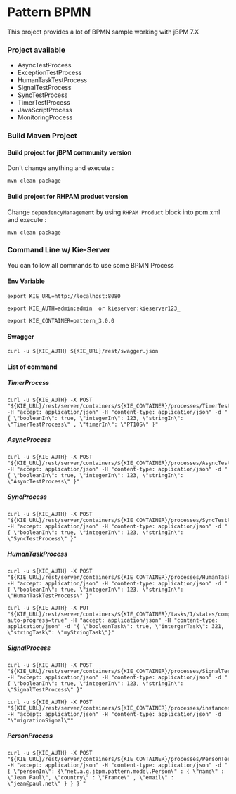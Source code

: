 
# Pattern BPMN

This project provides a lot of BPMN sample working with jBPM 7.X

### Project available

* AsyncTestProcess
* ExceptionTestProcess
* HumanTaskTestProcess
* SignalTestProcess
* SyncTestProcess
* TimerTestProcess
* JavaScriptProcess
* MonitoringProcess


### Build Maven Project



#### Build project for jBPM community version

Don't change anything and execute : 

	mvn clean package
	
#### Build project for RHPAM product version

Change `dependencyManagement` by using `RHPAM Product` block into pom.xml and execute : 

	mvn clean package

### Command Line w/ Kie-Server

You can follow all commands to use some BPMN Process

#### Env Variable


	export KIE_URL=http://localhost:8080

	export KIE_AUTH=admin:admin  or kieserver:kieserver123_
	
	export KIE_CONTAINER=pattern_3.0.0


#### Swagger 

```
curl -u ${KIE_AUTH} ${KIE_URL}/rest/swagger.json 
```

#### List of command

##### TimerProcess

```
curl -u ${KIE_AUTH} -X POST "${KIE_URL}/rest/server/containers/${KIE_CONTAINER}/processes/TimerTestProcess/instances" -H "accept: application/json" -H "content-type: application/json" -d "{ \"booleanIn\": true, \"integerIn\": 123, \"stringIn\": \"TimerTestProcess\" , \"timerIn\": \"PT10S\" }"
```
##### AsyncProcess

```
curl -u ${KIE_AUTH} -X POST "${KIE_URL}/rest/server/containers/${KIE_CONTAINER}/processes/AsyncTestProcess/instances" -H "accept: application/json" -H "content-type: application/json" -d "{ \"booleanIn\": true, \"integerIn\": 123, \"stringIn\": \"AsyncTestProcess\" }"
```
##### SyncProcess
```
curl -u ${KIE_AUTH} -X POST "${KIE_URL}/rest/server/containers/${KIE_CONTAINER}/processes/SyncTestProcess/instances" -H "accept: application/json" -H "content-type: application/json" -d "{ \"booleanIn\": true, \"integerIn\": 123, \"stringIn\": \"SyncTestProcess\" }"
```
##### HumanTaskProcess
```
curl -u ${KIE_AUTH} -X POST "${KIE_URL}/rest/server/containers/${KIE_CONTAINER}/processes/HumanTaskTestProcess/instances" -H "accept: application/json" -H "content-type: application/json" -d "{ \"booleanIn\": true, \"integerIn\": 123, \"stringIn\": \"HumanTaskTestProcess\" }"
```

```
curl -u ${KIE_AUTH} -X PUT "${KIE_URL}/rest/server/containers/${KIE_CONTAINER}/tasks/1/states/completed?auto-progress=true" -H "accept: application/json" -H "content-type: application/json" -d "{ \"booleanTask\": true, \"intergerTask\": 321, \"stringTask\": \"myStringTask\"}"
```

##### SignalProcess
```
curl -u ${KIE_AUTH} -X POST "${KIE_URL}/rest/server/containers/${KIE_CONTAINER}/processes/SignalTestProcess/instances" -H "accept: application/json" -H "content-type: application/json" -d "{ \"booleanIn\": true, \"integerIn\": 123, \"stringIn\": \"SignalTestProcess\" }"
```

```
curl -u ${KIE_AUTH} -X POST "${KIE_URL}/rest/server/containers/${KIE_CONTAINER}/processes/instances/signal/ProcessSignal" -H "accept: application/json" -H "content-type: application/json" -d "\"migrationSignal\""
```
##### PersonProcess

```
curl -u ${KIE_AUTH} -X POST "${KIE_URL}/rest/server/containers/${KIE_CONTAINER}/processes/PersonTestProcess/instances" -H "accept: application/json" -H "content-type: application/json" -d "{ \"personIn\": {\"net.a.g.jbpm.pattern.model.Person\" : { \"name\" : \"Jean Paul\", \"country\" : \"France\" , \"email\" : \"jean@paul.net\" } } } " 
```
